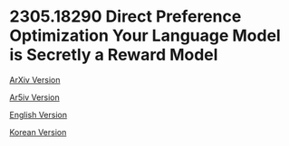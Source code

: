 # 2305.18290 Direct Preference Optimization Your Language Model is Secretly a Reward Model

[ArXiv Version](https://arxiv.org/abs/2305.18290)

[Ar5iv Version](https://ar5iv.org/abs/2305.18290)

[English Version](https://raw.githack.com/kh-kim/arxiv-translator/master/papers/2305.18290/paper.en.html)

[Korean Version](https://raw.githack.com/kh-kim/arxiv-translator/master/papers/2305.18290/paper.ko.html)